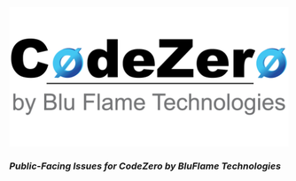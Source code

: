 ![CodeZero](CodeZeroLogo_GitHub.png)

### _Public-Facing Issues for CodeZero by BluFlame Technologies_
